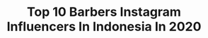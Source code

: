 ---
title: Top 10 Barbers Instagram Influencers In Indonesia In 2020
description: Identify the most popular Instagram accounts on inBeat.
platform: Instagram
profiles:
  - username: "planecm"
    fullname: >-
      Claudio Martella
    location: "Indonesia"
    followers: 11792
    engagement: 1034
    commentsToLikes: 0.010967
    avatar: "https://scontent-lhr8-1.cdninstagram.com/v/t51.2885-19/s320x320/70985485_2772395932772540_7378134299855290368_n.jpg?_nc_ht=scontent-lhr8-1.cdninstagram.com&_nc_ohc=VTP506OYreYAX-lAP2k&oh=6df98a2efbdc2d5c4ab7ebba1fefd651&oe=5EB999B3"
    verified: false
    hashtags: "#officiallyschmid"
  - username: "tatangwibowo_"
    fullname: >-
      ᴛᴀᴛᴀɴɢ ᴡɪʙᴏᴡᴏ
    location: "Indonesia"
    followers: 9842
    engagement: 1224
    commentsToLikes: 0.020075
    avatar: "https://scontent-amt2-1.cdninstagram.com/v/t51.2885-19/s320x320/83308848_842138619561601_3286761707954765824_n.jpg?_nc_ht=scontent-amt2-1.cdninstagram.com&_nc_ohc=f0GVmW_gazkAX-r3YFi&oh=4b2a1069f832fb9e222f3fc541bb8248&oe=5EBBEBA7"
    verified: false
    hashtags: ""
  - username: "mensministry.barbershop"
    fullname: >-
      HAIRSTYLIST & HAIRCUT EXPERT
    location: "Indonesia"
    followers: 33086
    engagement: 181
    commentsToLikes: 0.015977
    avatar: "https://scontent-ams4-1.cdninstagram.com/v/t51.2885-19/s320x320/79821807_567164464120591_3704573536644366336_n.jpg?_nc_ht=scontent-ams4-1.cdninstagram.com&_nc_ohc=Kna7-aD0LHwAX-kU3Iv&oh=d5daebbc26482cce2ac256fa4f7c2735&oe=5EBAD4B6"
    verified: false
    hashtags: "#menterigunting, #fade, #style, #thebarberpost"
  - username: "fadelaustyn"
    fullname: >-
      A U S T Y N
    location: "Indonesia"
    followers: 34398
    engagement: 711
    commentsToLikes: 0.019285
    avatar: "https://scontent-lhr8-1.cdninstagram.com/v/t51.2885-19/s320x320/91576764_533772850879140_5854632597358903296_n.jpg?_nc_ht=scontent-lhr8-1.cdninstagram.com&_nc_ohc=Qbtk28_VIwIAX-Ajh1q&oh=52834436977e40c2dc46773d3ec88446&oe=5EBB5E80"
    verified: false
    hashtags: "#mazdakumala, #welovehonda, #hondajagoanku, #kelanakarin"
  - username: "willgoh_"
    fullname: >-
      Willgoh
    location: "Indonesia"
    followers: 20055
    engagement: 212
    commentsToLikes: 0.094554
    avatar: "https://scontent-lhr8-1.cdninstagram.com/v/t51.2885-19/s320x320/83698309_187932768936324_7445291679805865984_n.jpg?_nc_ht=scontent-lhr8-1.cdninstagram.com&_nc_ohc=NmjkLqpP9PkAX8FrnGv&oh=aa8541bec4a32c325c64d87f3060447c&oe=5EB99897"
    verified: false
    hashtags: "#makati, #lookbookindo, #traveller, #amigohabits"
  - username: "mafiaunggas.id"
    fullname: >-
      Mafia Unggas Indonesia
    location: "Indonesia"
    followers: 9228
    engagement: 629
    commentsToLikes: 0.001033
    avatar: "https://scontent-ssn1-1.cdninstagram.com/v/t51.2885-19/s320x320/72286299_626401107891669_312122806772957184_n.jpg?_nc_ht=scontent-ssn1-1.cdninstagram.com&_nc_ohc=0JW7WteUjP0AX-7aFcf&oh=a1ccd1a22ef76b3b2afae8fc98aa5103&oe=5EB0C9CC"
    verified: false
    hashtags: "#grandbulus, #motorlawas, #hondalawas, #pitungers"
  - username: "hairnerdsstudio"
    fullname: >-
      Hairnerds Studio
    location: "Indonesia"
    followers: 81493
    engagement: 473
    commentsToLikes: 0.017911
    avatar: "https://scontent-ams4-1.cdninstagram.com/v/t51.2885-19/s320x320/20482381_1932911383636763_1729744172329467904_a.jpg?_nc_ht=scontent-ams4-1.cdninstagram.com&_nc_ohc=F4lzJ8kKhWIAX9ykPdr&oh=51c45cea5a7b0ab05822302a190ce97a&oe=5EB205D0"
    verified: false
    hashtags: "#gatsbyimallready"
  - username: "richie_fm"
    fullname: >-
      Richie Family
    location: "Indonesia"
    followers: 104999
    engagement: 212
    commentsToLikes: 0.029229
    avatar: "https://scontent-amt2-1.cdninstagram.com/v/t51.2885-19/s320x320/72650598_541147449765699_3674087347676250112_n.jpg?_nc_ht=scontent-amt2-1.cdninstagram.com&_nc_ohc=gB0xdmNOrjoAX9dSn8R&oh=3a48be6e5bb5bbafa850632e19aa869a&oe=5EB525E9"
    verified: false
    hashtags: "#satubersatubersaudara, #vminutes, #fiversindonesia, #band"
  - username: "haijoel"
    fullname: >-
      JULE
    location: "Indonesia"
    followers: 66555
    engagement: 663
    commentsToLikes: 0.028987
    avatar: "https://scontent-lhr8-1.cdninstagram.com/v/t51.2885-19/s320x320/53695219_985829544943691_3505518582911991808_n.jpg?_nc_ht=scontent-lhr8-1.cdninstagram.com&_nc_ohc=I2CjYlzrG-UAX-8SQWp&oh=e1c8ed1bd79f3d640c397529dc5f0908&oe=5EBA7916"
    verified: false
    hashtags: "#dirumahaja, #barbershopbekasi, #trendrambut2020, #hairnerdsprofessional"
  - username: "rizki.xavier"
    fullname: >-
      I C 3
    location: "Indonesia"
    followers: 24855
    engagement: 3054
    commentsToLikes: 0.016095
    avatar: "https://scontent-lhr8-1.cdninstagram.com/v/t51.2885-19/s320x320/84338100_835022470303316_294084223302631424_n.jpg?_nc_ht=scontent-lhr8-1.cdninstagram.com&_nc_ohc=UmKgvaHo4L8AX9KdKQh&oh=5b347fe510bfa4733ab87043e70e0708&oe=5EB7E203"
    verified: false
    hashtags: "#cosmoxrhinoflex, #cosmo, #winner, #futsaljakarta"
---